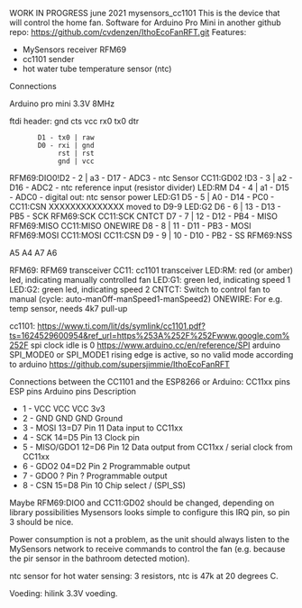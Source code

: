 WORK IN PROGRESS june 2021
mysensors_cc1101
This is the device that will control the home fan.
Software for Arduino Pro Mini in another github repo:
https://github.com/cvdenzen/IthoEcoFanRFT.git
Features:
- MySensors receiver RFM69
- cc1101 sender
- hot water tube temperature sensor (ntc)

Connections

Arduino pro mini 3.3V 8MHz

ftdi header:
gnd cts vcc rx0 tx0 dtr


           D1 - tx0 | raw
           D0 - rxi | gnd
                rst | rst
                gnd | vcc
RFM69:DIO0!D2 - 2   | a3 - D17 - ADC3 - ntc Sensor
CC11:GD02 !D3 - 3   | a2 - D16 - ADC2 - ntc reference input (resistor divider)
LED:RM     D4 - 4   | a1 - D15 - ADC0 - digital out: ntc sensor power
LED:G1     D5 - 5   | A0 - D14 - PC0 - CC11:CSN XXXXXXXXXXXXXX moved to D9-9
LED:G2     D6 - 6   | 13 - D13 - PB5 - SCK  RFM69:SCK  CC11:SCK
CNTCT      D7 - 7   | 12 - D12 - PB4 - MISO RFM69:MISO CC11:MISO
ONEWIRE    D8 - 8   | 11 - D11 - PB3 - MOSI RFM69:MOSI CC11:MOSI
CC11:CSN   D9 - 9   | 10 - D10 - PB2 - SS   RFM69:NSS

A5
A4
A7
A6

RFM69: RFM69 transceiver
CC11: cc1101 transceiver
LED:RM: red (or amber) led, indicating manually controlled fan
LED:G1: green led, indicating speed 1
LED:G2: green led, indicating speed 2
CNTCT: Switch to control fan to manual (cycle: auto-manOff-manSpeed1-manSpeed2)
ONEWIRE: For e.g. temp sensor, needs 4k7 pull-up

cc1101: https://www.ti.com/lit/ds/symlink/cc1101.pdf?ts=1624529600954&ref_url=https%253A%252F%252Fwww.google.com%252F
spi clock idle is 0
https://www.arduino.cc/en/reference/SPI
arduino SPI_MODE0 or SPI_MODE1
rising edge is active, so no valid mode according to arduino
https://github.com/supersjimmie/IthoEcoFanRFT

Connections between the CC1101 and the ESP8266 or Arduino:
CC11xx pins    ESP pins Arduino pins  Description
*  1 - VCC        VCC      VCC           3v3
*  2 - GND        GND      GND           Ground
*  3 - MOSI       13=D7    Pin 11        Data input to CC11xx
*  4 - SCK        14=D5    Pin 13        Clock pin
*  5 - MISO/GDO1  12=D6    Pin 12        Data output from CC11xx / serial clock from CC11xx
*  6 - GDO2       04=D2    Pin  2        Programmable output
*  7 - GDO0       ?        Pin  ?        Programmable output
*  8 - CSN        15=D8    Pin 10        Chip select / (SPI_SS)

Maybe RFM69:DIO0 and CC11:GD02 should be changed, depending on library possibilities
Mysensors looks simple to configure this IRQ pin, so pin 3 should be nice.

Power consumption is not a problem, as the unit should always listen to the MySensors network to
receive commands to control the fan (e.g. because the pir sensor in the bathroom detected motion).

ntc sensor for hot water sensing: 3 resistors, ntc is 47k at 20 degrees C.

Voeding: hilink 3.3V voeding.